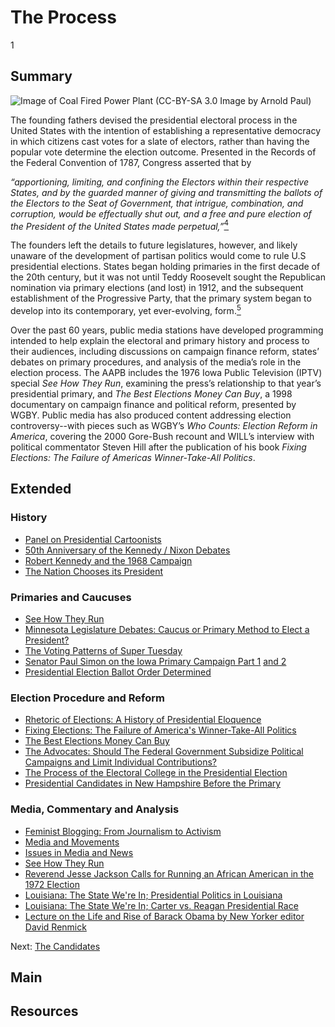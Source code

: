 # The Process

1

## Summary

![Image of Coal Fired Power Plant (CC-BY-SA 3.0 Image by Arnold Paul)](https://s3.amazonaws.com/americanarchive.org/exhibits/ClimateChange_Section3_Causes.jpg "Image of Coal Fired Power Plant (CC-BY-SA 3.0 Image by Arnold Paul)")

The founding fathers devised the presidential electoral process in the United States with the intention of establishing a representative democracy in which citizens cast votes for a slate of electors, rather than having the popular vote determine the election outcome. Presented in the Records of the Federal Convention of 1787, Congress asserted that by

 >
*“apportioning, limiting, and confining the Electors within their respective States, and by the guarded manner of giving and transmitting the ballots of the Electors to the Seat of Government, that intrigue, combination, and corruption, would be effectually shut out, and a free and pure election of the President of the United States made perpetual,”*[<sup>4</sup>](/exhibits/presidential-elections/notes#4)
 
The founders left the details to future legislatures, however, and likely unaware of the development of partisan politics would come to rule U.S presidential elections. States began holding primaries in the first decade of the 20th century, but it was not until Teddy Roosevelt sought the Republican nomination via primary elections (and lost) in 1912, and the subsequent establishment of the Progressive Party, that the primary system began to develop into its contemporary, yet ever-evolving, form.[<sup>5</sup>](/exhibits/presidential-elections/notes#5) 

Over the past 60 years, public media stations have developed programming intended to help explain the electoral and primary history and process to their audiences, including discussions on campaign finance reform, states’ debates on primary procedures, and analysis of the media’s role in the election process. The AAPB includes the 1976 Iowa Public Television (IPTV) special *See How They Run*, examining the press’s relationship to that year’s presidential primary, and *The Best Elections Money Can Buy*, a 1998 documentary on campaign finance and political reform, presented by WGBY. Public media has also produced content addressing election controversy--with pieces such as WGBY’s *Who Counts: Election Reform in America*, covering the 2000 Gore-Bush recount and WILL’s interview with political commentator Steven Hill after the publication of his book *Fixing Elections: The Failure of Americas Winner-Take-All Politics*. 

## Extended

### History

- [Panel on Presidential Cartoonists](/catalog/cpb-aacip_15-610vq2s96n)
- [50th Anniversary of the Kennedy / Nixon Debates](/catalog/cpb-aacip_15-9s1kh0f17h)
- [Robert Kennedy and the 1968 Campaign](/catalog/cpb-aacip_15-513tt4fq87)
- [The Nation Chooses its President](/catalog/cpb-aacip_500-pv6b6z6p)

### Primaries and Caucuses

- [See How They Run](/catalog/cpb-aacip_37-74cnpfdj)
- [Minnesota Legislature Debates: Caucus or Primary Method to Elect a President?](/catalog/cpb-aacip_43-p843r0q95z)
- [The Voting Patterns of Super Tuesday](/catalog/cpb-aacip_43-54xgxqfg)
- [Senator Paul Simon on the Iowa Primary Campaign Part 1](/catalog/cpb-aacip_61-902z3h4n) [and 2](/catalog/cpb-aacip_61-56zw40wz)
- [Presidential Election Ballot Order Determined](/catalog/cpb-aacip_15-vm42r3p93f)

### Election Procedure and Reform

- [Rhetoric of Elections: A History of Presidential Eloquence](/catalog/cpb-aacip_15-7m03x83r3x)
- [Fixing Elections: The Failure of America's Winner-Take-All Politics](/catalog/cpb-aacip_16-z892805n7q)
- [The Best Elections Money Can Buy](/catalog/cpb-aacip_114-09j3tzcf)
- [The Advocates: Should The Federal Government Subsidize Political Campaigns and Limit Individual Contributions?](/catalog/cpb-aacip_15-fq9q23r539)
- [The Process of the Electoral College in the Presidential Election](/catalog/cpb-aacip_43-719kdh2w)
- [Presidential Candidates in New Hampshire Before the Primary](/catalog/cpb-aacip_15-n58cf9jh22)

### Media, Commentary and Analysis

- [Feminist Blogging: From Journalism to Activism](/catalog/cpb-aacip_15-dn3zs2kf46)
- [Media and Movements](/catalog/cpb-aacip_15-610vq2sb8j)
- [Issues in Media and News](/catalog/cpb-aacip_16-hx15m62p52)
- [See How They Run](/catalog/cpb-aacip_37-74cnpfdj)
- [Reverend Jesse Jackson Calls for Running an African American in the 1972 Election](/catalog/cpb-aacip_27-rb6vx06j48)
- [Louisiana: The State We're In; Presidential Politics in Louisiana](/catalog/cpb-aacip_17-042rcftw)
- [Louisiana: The State We're In; Carter vs. Reagan Presidential Race](/catalog/cpb-aacip_17-23hx47rs)
- [Lecture on the Life and Rise of Barack Obama by New Yorker editor David Renmick](/catalog/cpb-aacip_15-jw86h4d154)

Next: [The Candidates](candidates)

## Main

## Resources

